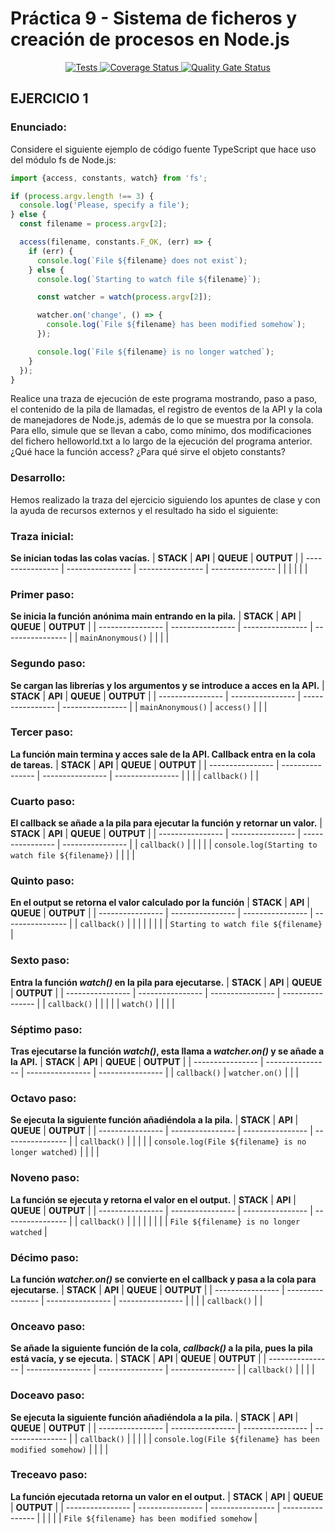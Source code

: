# Práctica 9 - Sistema de ficheros y creación de procesos en Node.js

<p align="center">
    <a href="https://github.com/ULL-ESIT-INF-DSI-2021/ull-esit-inf-dsi-20-21-prct09-async-fs-process-hugofernandezs/actions/workflows/tests.yml">
        <img alt="Tests" src="https://github.com/ULL-ESIT-INF-DSI-2021/ull-esit-inf-dsi-20-21-prct09-async-fs-process-hugofernandezs/actions/workflows/tests.yml/badge.svg">
    </a>
    <a href='https://coveralls.io/github/ULL-ESIT-INF-DSI-2021/ull-esit-inf-dsi-20-21-prct09-async-fs-process-hugofernandezs?branch=main'>
        <img src='https://coveralls.io/repos/github/ULL-ESIT-INF-DSI-2021/ull-esit-inf-dsi-20-21-prct09-async-fs-process-hugofernandezs/badge.svg?branch=main' alt='Coverage Status' />
    </a>
    <a href='https://sonarcloud.io/dashboard?id=ULL-ESIT-INF-DSI-2021_ull-esit-inf-dsi-20-21-prct09-async-fs-process-hugofernandezs'>
        <img src='https://sonarcloud.io/api/project_badges/measure?project=ULL-ESIT-INF-DSI-2021_ull-esit-inf-dsi-20-21-prct09-async-fs-process-hugofernandezs&metric=alert_status' alt='Quality Gate Status' />
    </a>
</p>


## EJERCICIO 1
### Enunciado:
Considere el siguiente ejemplo de código fuente TypeScript que hace uso del módulo fs de Node.js:
```typescript
import {access, constants, watch} from 'fs';

if (process.argv.length !== 3) {
  console.log('Please, specify a file');
} else {
  const filename = process.argv[2];

  access(filename, constants.F_OK, (err) => {
    if (err) {
      console.log(`File ${filename} does not exist`);
    } else {
      console.log(`Starting to watch file ${filename}`);

      const watcher = watch(process.argv[2]);

      watcher.on('change', () => {
        console.log(`File ${filename} has been modified somehow`);
      });

      console.log(`File ${filename} is no longer watched`);
    }
  });
}
```
Realice una traza de ejecución de este programa mostrando, paso a paso, el contenido de la pila de llamadas, el registro de eventos de la API y la cola de manejadores de Node.js, además de lo que se muestra por la consola. Para ello, simule que se llevan a cabo, como mínimo, dos modificaciones del fichero helloworld.txt a lo largo de la ejecución del programa anterior. ¿Qué hace la función access? ¿Para qué sirve el objeto constants?

### Desarrollo:
Hemos realizado la traza del ejercicio siguiendo los apuntes de clase y con la ayuda de recursos externos y el resultado ha sido el siguiente:

### Traza inicial:
**Se inician todas las colas vacías.**
| **STACK** | **API** | **QUEUE** | **OUTPUT** |
| ---------------- | ---------------- | ---------------- | ---------------- |
|  |  |  |  |


### Primer paso:
**Se inicia la función anónima main entrando en la pila.**
| **STACK** | **API** | **QUEUE** | **OUTPUT** |
| ---------------- | ---------------- | ---------------- | ---------------- |
| `mainAnonymous()` |  |  |  |


### Segundo paso:
**Se cargan las librerías y los argumentos y se introduce a acces en la API.**
| **STACK** | **API** | **QUEUE** | **OUTPUT** |
| ---------------- | ---------------- | ---------------- | ---------------- |
| `mainAnonymous()` | `access()` |  |  |


### Tercer paso:
**La función main termina y acces sale de la API. Callback entra en la cola de tareas.**
| **STACK** | **API** | **QUEUE** | **OUTPUT** |
| ---------------- | ---------------- | ---------------- | ---------------- |
|  |  | `callback()` |  |


### Cuarto paso:
**El callback se añade a la pila para ejecutar la función y retornar un valor.** 
| **STACK** | **API** | **QUEUE** | **OUTPUT** |
| ---------------- | ---------------- | ---------------- | ---------------- |
| `callback()` |  |  |  |
| `console.log(Starting to watch file ${filename})` |  |  |  |


### Quinto paso:
**En el output se retorna el valor calculado por la función**
| **STACK** | **API** | **QUEUE** | **OUTPUT** |
| ---------------- | ---------------- | ---------------- | ---------------- |
| `callback()` |  |  |  |
|  |  |  | `Starting to watch file ${filename}` |


### Sexto paso:
**Entra la función *watch()* en la pila para ejecutarse.**
| **STACK** | **API** | **QUEUE** | **OUTPUT** |
| ---------------- | ---------------- | ---------------- | ---------------- |
| `callback()` |  |  |  |
| `watch()` |  |  |  |


### Séptimo paso:
**Tras ejecutarse la función *watch()*, esta llama a *watcher.on()* y se añade a la API.**
| **STACK** | **API** | **QUEUE** | **OUTPUT** |
| ---------------- | ---------------- | ---------------- | ---------------- |
| `callback()` | `watcher.on()` |  |  |


### Octavo paso:
**Se ejecuta la siguiente función añadiéndola a la pila.**
| **STACK** | **API** | **QUEUE** | **OUTPUT** |
| ---------------- | ---------------- | ---------------- | ---------------- |
| `callback()` |  |  |  |
| `console.log(File ${filename} is no longer watched)` |  |  |  |


### Noveno paso:
**La función se ejecuta y retorna el valor en el output.**
| **STACK** | **API** | **QUEUE** | **OUTPUT** |
| ---------------- | ---------------- | ---------------- | ---------------- |
| `callback()` |  |  |  |
|  |  |  | `File ${filename} is no longer watched` |


### Décimo paso:
**La función *watcher.on()* se convierte en el callback y pasa a la cola para ejecutarse.**
| **STACK** | **API** | **QUEUE** | **OUTPUT** |
| ---------------- | ---------------- | ---------------- | ---------------- |
|  |  | `callback()` |  |


### Onceavo paso:
**Se añade la siguiente función de la cola, *callback()* a la pila, pues la pila está vacía, y se ejecuta.**
| **STACK** | **API** | **QUEUE** | **OUTPUT** |
| ---------------- | ---------------- | ---------------- | ---------------- |
| `callback()` |  |  |  |


### Doceavo paso:
**Se ejecuta la siguiente función añadiéndola a la pila.**
| **STACK** | **API** | **QUEUE** | **OUTPUT** |
| ---------------- | ---------------- | ---------------- | ---------------- |
| `callback()` |  |  |  |
| `console.log(File ${filename} has been modified somehow)` |  |  |  |


### Treceavo paso:
**La función ejecutada retorna un valor en el output.**
| **STACK** | **API** | **QUEUE** | **OUTPUT** |
| ---------------- | ---------------- | ---------------- | ---------------- |
|  |  |  | `File ${filename} has been modified somehow` |
